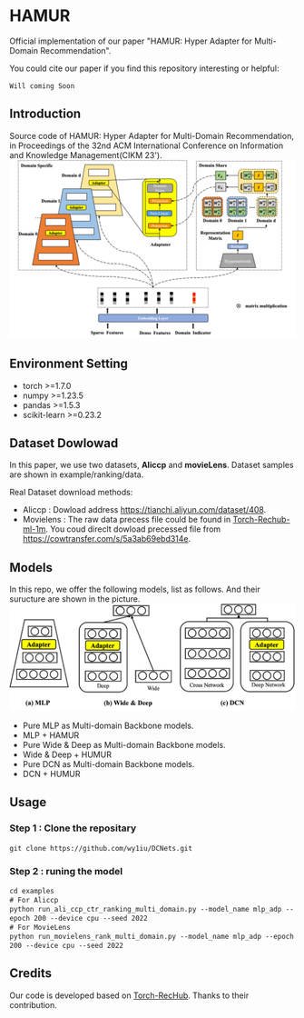 # HAMUR

Official implementation of our paper "HAMUR: Hyper Adapter for Multi-Domain Recommendation".

You could cite our paper if you find this repository interesting or helpful:
```
Will coming Soon
```

## Introduction
Source code of HAMUR: Hyper Adapter for Multi-Domain Recommendation, in Proceedings of the 32nd ACM International Conference on Information and Knowledge Management(CIKM 23').
!['Img_HAMUR'](framework.jpg)

## Environment Setting
* torch >=1.7.0
* numpy >=1.23.5
* pandas >=1.5.3
* scikit-learn >=0.23.2

## Dataset Dowlowad
In this paper, we use two datasets, **Aliccp** and **movieLens**. Dataset samples are shown in example/ranking/data.

Real Dataset download methods:
* Aliccp : Dowload address https://tianchi.aliyun.com/dataset/408.
* Movielens : The raw data precess file could be found in [Torch-Rechub-ml-1m](https://github.com/morningsky/Torch-RecHub/tree/main/examples/matching/data/ml-1m). You coud direclt dowload precessed file from https://cowtransfer.com/s/5a3ab69ebd314e.

## Models
In this repo, we offer the following models, list as follows. And their suructure are shown in the picture.
!['Img_DifferentBackbone'](DifferentBackbone.jpg)
* Pure MLP as Multi-domain Backbone models.
* MLP + HAMUR
* Pure Wide & Deep as Multi-domain Backbone models.
* Wide & Deep + HUMUR
* Pure DCN as Multi-domain Backbone models. 
* DCN + HUMUR

## Usage

### Step 1 : Clone the repositary
```Shell
git clone https://github.com/wy1iu/DCNets.git
```

### Step 2 : runing the model
```Shell
cd examples
# For Aliccp
python run_ali_ccp_ctr_ranking_multi_domain.py --model_name mlp_adp --epoch 200 --device cpu --seed 2022 
# For MovieLens
python run_movielens_rank_multi_domain.py --model_name mlp_adp --epoch 200 --device cpu --seed 2022 

```

## Credits
Our code is developed based on [Torch-RecHub](https://github.com/datawhalechina/torch-rechub). Thanks to their contribution.




